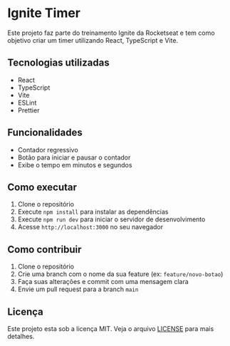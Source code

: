 # Ignite Timer

Este projeto faz parte do treinamento Ignite da Rocketseat e tem como objetivo criar um timer utilizando React, TypeScript e Vite.

## Tecnologias utilizadas

- React
- TypeScript
- Vite
- ESLint
- Prettier

## Funcionalidades

- Contador regressivo
- Botão para iniciar e pausar o contador
- Exibe o tempo em minutos e segundos

## Como executar

1. Clone o repositório
2. Execute `npm install` para instalar as dependências
3. Execute `npm run dev` para iniciar o servidor de desenvolvimento
4. Acesse `http://localhost:3000` no seu navegador

## Como contribuir

1. Clone o repositório
2. Crie uma branch com o nome da sua feature (ex: `feature/novo-botao`)
3. Faça suas alterações e commit com uma mensagem clara
4. Envie um pull request para a branch `main`

## Licença

Este projeto esta sob a licença MIT. Veja o arquivo [LICENSE](LICENSE) para mais detalhes.



